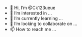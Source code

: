 - 👋 Hi, I’m @Ck123ueue
- 👀 I’m interested in ...
- 🌱 I’m currently learning ...
- 💞️ I’m looking to collaborate on ...
- 📫 How to reach me ...

<!---
Ck123ueue/Ck123ueue is a ✨ special ✨ repository because its `README.md` (this file) appears on your GitHub profile.
You can click the Preview link to take a look at your changes.
--->
